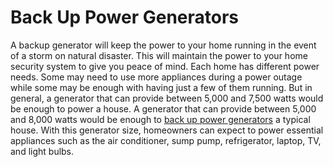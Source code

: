 # Back Up Power Generators
A backup generator will keep the power to your home running in the event of a storm on natural disaster. This will maintain the power to your home security system to give you peace of mind. Each home has different power needs. Some may need to use more appliances during a power outage while some may be enough with having just a few of them running. But in general, a generator that can provide between 5,000 and 7,500 watts would be enough to power a house. A generator that can provide between 5,000 and 8,000 watts would be enough to [back up power generators](https://pandigroup.co.uk/) a typical house. With this generator size, homeowners can expect to power essential appliances such as the air conditioner, sump pump, refrigerator, laptop, TV, and light bulbs.
